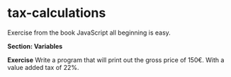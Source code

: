 # tax-calculations
Exercise from the book JavaScript all beginning is easy.

**Section: Variables**

**Exercise**
Write a program that will print out the gross price of 150&euro;. With a value added tax of 22%.